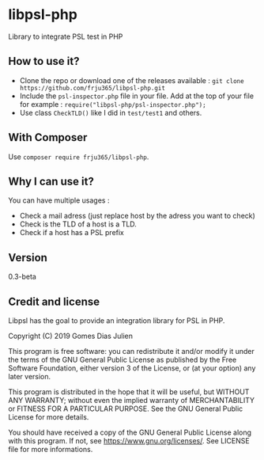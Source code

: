 # libpsl-php

Library to integrate PSL test in PHP

## How to use it?

- Clone the repo or download one of the releases available : `git clone https://github.com/frju365/libpsl-php.git`
- Include the `psl-inspector.php` file in your file. Add at the top of your file for example : `require("libpsl-php/psl-inspector.php");`
- Use class `CheckTLD()` like I did in `test/test1` and others.

## With Composer

Use `composer require frju365/libpsl-php`.

## Why I can use it?

You can have multiple usages :

- Check a mail adress (just replace host by the adress you want to check)
- Check is the TLD of a host is a TLD.
- Check if a host has a PSL prefix

## Version

0.3-beta

## Credit and license

Libpsl has the goal to provide an integration library for PSL in
PHP.

Copyright (C) 2019  Gomes Dias Julien

This program is free software: you can redistribute it and/or modify
it under the terms of the GNU General Public License as published by
the Free Software Foundation, either version 3 of the License, or
(at your option) any later version.

This program is distributed in the hope that it will be useful,
but WITHOUT ANY WARRANTY; without even the implied warranty of
MERCHANTABILITY or FITNESS FOR A PARTICULAR PURPOSE.  See the
GNU General Public License for more details.

You should have received a copy of the GNU General Public License
along with this program.  If not, see <https://www.gnu.org/licenses/>.
See LICENSE file for more informations.
